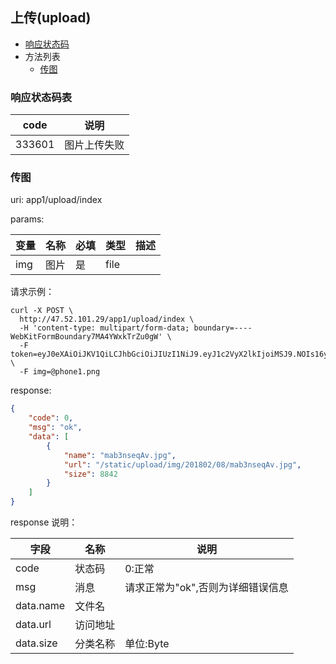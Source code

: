 ## 上传(upload)

+ [响应状态码](#响应状态码表)
+ 方法列表
	+ [传图](#传图)


### 响应状态码表

|  code  |     说明     |
| ------ | ------------ |
| 333601 | 图片上传失败 |


### 传图

uri: app1/upload/index

params:

| 变量 | 名称 | 必填 | 类型 | 描述 |
| ---- | ---- | ---- | ---- | ---- |
| img  | 图片 | 是   | file |      |

请求示例：
```
curl -X POST \
  http://47.52.101.29/app1/upload/index \
  -H 'content-type: multipart/form-data; boundary=----WebKitFormBoundary7MA4YWxkTrZu0gW' \
  -F token=eyJ0eXAiOiJKV1QiLCJhbGciOiJIUzI1NiJ9.eyJ1c2VyX2lkIjoiMSJ9.NOIs16yZ06eG53KuE68AjBnL5j_VpGaHfcG0Lo00f4M \
  -F img=@phone1.png
```

response:

```json
{
    "code": 0,
    "msg": "ok",
    "data": [
        {
            "name": "mab3nseqAv.jpg",
            "url": "/static/upload/img/201802/08/mab3nseqAv.jpg",
            "size": 8842
        }
    ]
}
```


response 说明：

|    字段   |   名称   |                说明               |
| --------- | -------- | --------------------------------- |
| code      | 状态码   | 0:正常                            |
| msg       | 消息     | 请求正常为"ok",否则为详细错误信息 |
| data.name | 文件名   |                                   |
| data.url  | 访问地址 |                                   |
| data.size | 分类名称 | 单位:Byte                         |
